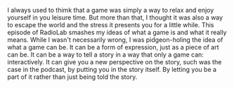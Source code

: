 I always used to thimk that a game was simply a way to relax and enjoy yourself in you leisure time.  But more than that, I thought it was also a way to escape the world and the stress it presents you for a little while.  This episode of RadioLab smashes my ideas of what a game is and what it really means.  While I wasn't necessarily wrong, I was pidgeon-holing the idea of what a game can be.  It can be a form of expression, just as a piece of art can be.  It can be a way to tell a story in a way that only a game can: interactively.  It can give you a new perspective on the story, such was the case in the podcast, by putting you in the story itself.  By letting you be a part of it rather than just being told the story.
